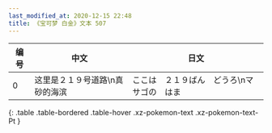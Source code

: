 ```yaml
---
last_modified_at: 2020-12-15 22:48
title: 《宝可梦 白金》文本 507
---
```

| 编号 | 中文 | 日文 |
| ---- | ---- | ---- |
| 0 | 这里是２１９号道路\n真砂的海滨 | ここは　２１９ばん　どうろ\nマサゴの　はま |
{: .table .table-bordered .table-hover .xz-pokemon-text .xz-pokemon-text-Pt }